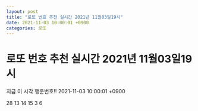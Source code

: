```yaml
---
layout: post
title: "로또 번호 추천 실시간 2021년 11월03일19시"
date: 2021-11-03 10:00:01 +0900
categories: 로또
---
```


# 로또 번호 추천 실시간 2021년 11월03일19시

지금 이 시각 행운번호!! 2021-11-03 10:00:01 +0900

 28  13  14  15  3  6 

